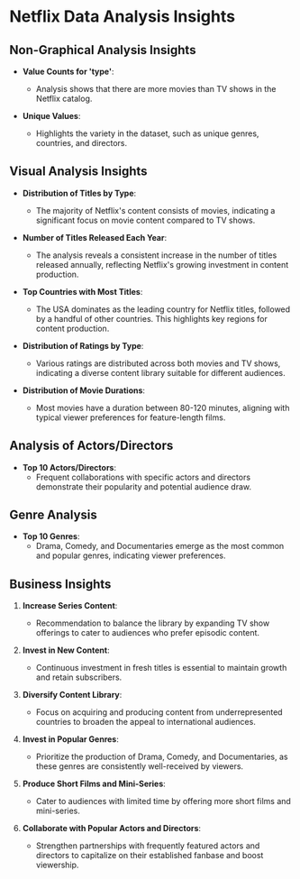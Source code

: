 # Netflix Data Analysis Insights

## Non-Graphical Analysis Insights

- **Value Counts for 'type'**:
  - Analysis shows that there are more movies than TV shows in the Netflix catalog.

- **Unique Values**:
  - Highlights the variety in the dataset, such as unique genres, countries, and directors.

## Visual Analysis Insights

- **Distribution of Titles by Type**:
  - The majority of Netflix's content consists of movies, indicating a significant focus on movie content compared to TV shows.

- **Number of Titles Released Each Year**:
  - The analysis reveals a consistent increase in the number of titles released annually, reflecting Netflix's growing investment in content production.

- **Top Countries with Most Titles**:
  - The USA dominates as the leading country for Netflix titles, followed by a handful of other countries. This highlights key regions for content production.

- **Distribution of Ratings by Type**:
  - Various ratings are distributed across both movies and TV shows, indicating a diverse content library suitable for different audiences.

- **Distribution of Movie Durations**:
  - Most movies have a duration between 80-120 minutes, aligning with typical viewer preferences for feature-length films.

## Analysis of Actors/Directors

- **Top 10 Actors/Directors**:
  - Frequent collaborations with specific actors and directors demonstrate their popularity and potential audience draw.

## Genre Analysis

- **Top 10 Genres**:
  - Drama, Comedy, and Documentaries emerge as the most common and popular genres, indicating viewer preferences.

## Business Insights

1. **Increase Series Content**:
   - Recommendation to balance the library by expanding TV show offerings to cater to audiences who prefer episodic content.

2. **Invest in New Content**:
   - Continuous investment in fresh titles is essential to maintain growth and retain subscribers.

3. **Diversify Content Library**:
   - Focus on acquiring and producing content from underrepresented countries to broaden the appeal to international audiences.

4. **Invest in Popular Genres**:
   - Prioritize the production of Drama, Comedy, and Documentaries, as these genres are consistently well-received by viewers.

5. **Produce Short Films and Mini-Series**:
   - Cater to audiences with limited time by offering more short films and mini-series.

6. **Collaborate with Popular Actors and Directors**:
   - Strengthen partnerships with frequently featured actors and directors to capitalize on their established fanbase and boost viewership.
